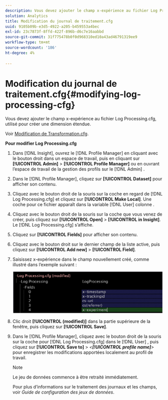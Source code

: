 ```yaml
---
description: Vous devez ajouter le champ x-expérience au fichier Log Processing.cfg, utilisé pour créer une dimension étendue.
solution: Analytics
title: Modification du journal de traitement.cfg
uuid: 9105b09b-e3d5-4922-a205-b459553a4bec
exl-id: 23c7873f-8ffd-422f-896b-d6c7e16aabbd
source-git-commit: 31f775478b0f0d968310ed10a43ad46791319ee9
workflow-type: tm+mt
source-wordcount: '186'
ht-degree: 4%

---
```


# Modification du journal de traitement.cfg{#modifying-log-processing-cfg}

Vous devez ajouter le champ x-expérience au fichier Log Processing.cfg, utilisé pour créer une dimension étendue.

Voir [Modification de Transformation.cfg](../../../home/c-undst-ctrld-exp/c-vw-rslts/t-mod-trfmtn.md#task-d61b02853a82492c9a76e3c5fe8a3fb6).

**Pour modifier Log Processing.cfg**

1. Dans [!DNL Insight], ouvrez le [!DNL Profile Manager] en cliquant avec le bouton droit dans un espace de travail, puis en cliquant sur **[!UICONTROL Admin]** > **[!UICONTROL Profile Manager]** ou en ouvrant l’espace de travail de la gestion des profils sur le [!DNL Admin] .
1. Dans le [!DNL Profile Manager], cliquez sur **[!UICONTROL Dataset]** pour afficher son contenu.
1. Cliquez avec le bouton droit de la souris sur la coche en regard de [!DNL Log Processing.cfg] et cliquez sur **[!UICONTROL Make Local]**. Une coche pour ce fichier apparaît dans la variable [!DNL User] colonne .
1. Cliquez avec le bouton droit de la souris sur la coche que vous venez de créer, puis cliquez sur **[!UICONTROL Open]** > **[!UICONTROL in Insight]**. Le [!DNL Log Processing.cfg] s’affiche.
1. Cliquez sur **[!UICONTROL Fields]** pour afficher son contenu.
1. Cliquez avec le bouton droit sur le dernier champ de la liste active, puis cliquez sur **[!UICONTROL Add new]** > **[!UICONTROL Field]**.
1. Saisissez x-expérience dans le champ nouvellement créé, comme illustré dans l’exemple suivant :

   ![Infos sur l’étape](assets/logprocessing.png)

1. Clic droit **[!UICONTROL (modified)]** dans la partie supérieure de la fenêtre, puis cliquez sur **[!UICONTROL Save]**.
1. Dans le [!DNL Profile Manager], cliquez avec le bouton droit de la souris sur la coche pour [!DNL Log Processing.cfg] dans le [!DNL User] , puis cliquez sur **[!UICONTROL Save to]** > *&lt;**[!UICONTROL profile name]**>* pour enregistrer les modifications apportées localement au profil de travail.

   >[!NOTE]
   >
   >Le jeu de données commence à être retraité immédiatement.

   Pour plus d’informations sur le traitement des journaux et les champs, voir *Guide de configuration des jeux de données*.

